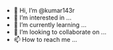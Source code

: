 - 👋 Hi, I’m @kumar143r
- 👀 I’m interested in ...
- 🌱 I’m currently learning ...
- 💞️ I’m looking to collaborate on ...
- 📫 How to reach me ...

<!---
kumar143r/kumar143r is a ✨ special ✨ repository because its `README.md` (this file) appears on your GitHub profile.
You can click the Preview link to take a look at your changes.
--->

